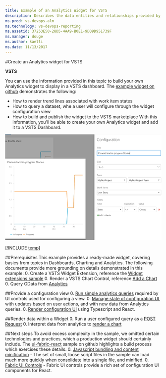 ```yaml
---
title: Example of an Analytics Widget for VSTS
description: Describes the data entities and relationships provided by the Analytics service for Visual Studio Team Services (VSTS) 
ms.prod: vs-devops-alm
ms.technology: vs-devops-reporting
ms.assetid: 37253E50-28D5-4AA9-B0E1-9D09D951739F
ms.manager: douge
ms.author: kaelli
ms.date: 11/13/2017
---
```


#Create an Analytics widget for VSTS

**VSTS**   

<!-- Note: The github links below will be re-pointed to the master branch sample, once we complete the merge. -->

You can use the information provided in this topic to build your own Analytics widget to display in a VSTS dashboard. The [example widget on github](https://github.com/PeterAntal/vsts-extension-samples/tree/users/pantal/analytics-example-widget) demonstrates the following: 
* How to render trend lines associated with work item states
* How to query a dataset, whe a user will configure through the widget configuration view
* How to build and publish the widget to the VSTS marketplace
With this information, you'll be able to create your own Analytics widget and add it to a VSTS Dashboard.

![View of Configuration with Preview of Widget](./_img/extend-analytics-widget.png)  

[!INCLUDE [temp](../_shared/analytics-preview.md)]

##Prerequisites
This example provides a ready-made widget, covering basics from topics in Dashboards, Charting and Analytics. The following documents provide more grounding on details demonstrated in this example:
0. Create a VSTS Widget Extension, reference the [Widget extensions sample](../../extend/develop/add-dashboard-widget.md)
0. Render a VSTS Chart Control, reference [Add a Chart](../../extend/develop/add-chart.md)
0. Query OData from [Analytics](./index.md)



##Provide a configuration view
0. [Run simple analytics queries](https://github.com/PeterAntal/vsts-extension-samples/blob/users/pantal/analytics-example-widget/analytics-example-widget/scripts/data/CommonQueries.ts) required by UI controls used for configuring a view.
0. [Manage state of configuration UI](https://github.com/PeterAntal/vsts-extension-samples/blob/users/pantal/analytics-example-widget/analytics-example-widget/scripts/config/AnalyticsConfigActionCreator.ts), with updates based on user actions, and with new data from Analytics queries.
0. [Render configuration UI](https://github.com/PeterAntal/vsts-extension-samples/blob/users/pantal/analytics-example-widget/analytics-example-widget/scripts/config/AnalyticsConfigComponent.tsx) using Typescript and React.

##Render data within a Widget
0. Run a user configured query as a [POST Request](https://github.com/PeterAntal/vsts-extension-samples/blob/users/pantal/analytics-example-widget/analytics-example-widget/scripts/data/ViewQueries.ts)
0. Interpret data from analytics to [render a chart](https://github.com/PeterAntal/vsts-extension-samples/blob/users/pantal/analytics-example-widget/analytics-example-widget/scripts/widget/ChartOptionFactory.ts)

##Next steps
To avoid excess complexity in the sample, we omitted certain technologies and practices, which a production widget should certainly include. The [ui-fabric-react](https://github.com/Microsoft/vsts-extension-samples/tree/master/ui-fabric-react) sample on github highlights a build process which exercises these details.
0. [Javascript bundling and content minification](https://docs.microsoft.com/en-us/aspnet/mvc/overview/performance/bundling-and-minification) - The set of small, loose script files in the sample can load much more quickly when consolidate into a single file, and minified.
0. [Fabric UI Controls](https://developer.microsoft.com/en-us/fabric) - Fabric UI controls provide a rich set of configuration UI components for React.